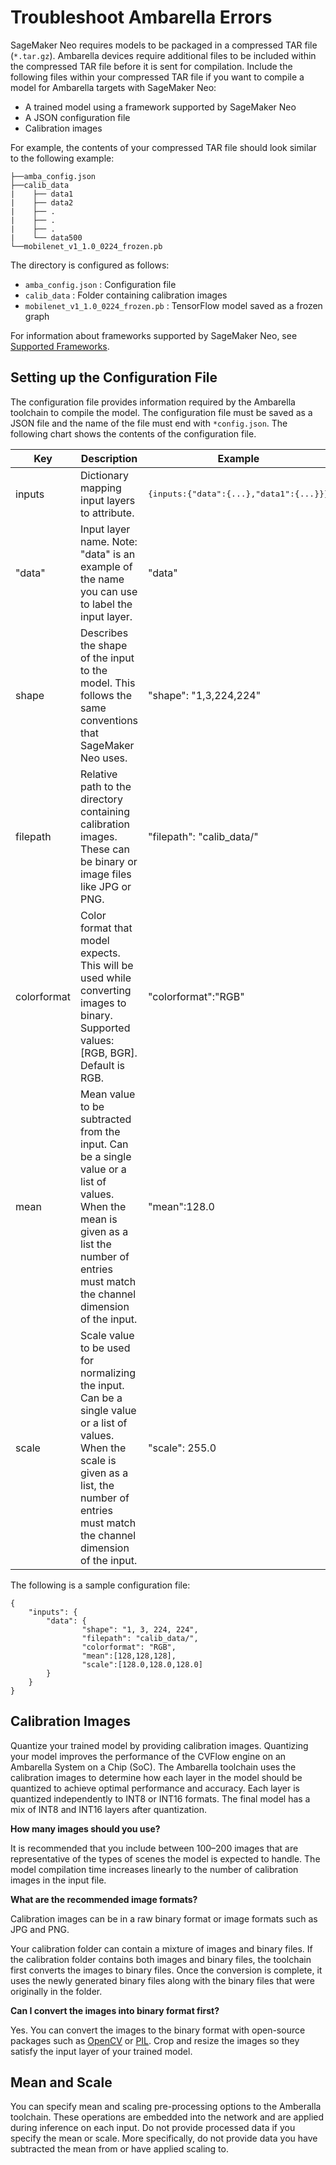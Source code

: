 # Troubleshoot Ambarella Errors<a name="neo-troubleshooting-target-devices-ambarella"></a>

SageMaker Neo requires models to be packaged in a compressed TAR file \(`*.tar.gz`\)\. Ambarella devices require additional files to be included within the compressed TAR file before it is sent for compilation\. Include the following files within your compressed TAR file if you want to compile a model for Ambarella targets with SageMaker Neo:
+ A trained model using a framework supported by SageMaker Neo 
+ A JSON configuration file
+ Calibration images

For example, the contents of your compressed TAR file should look similar to the following example:

```
├──amba_config.json
├──calib_data
|    ├── data1
|    ├── data2
|    ├── .
|    ├── .
|    ├── .
|    └── data500
└──mobilenet_v1_1.0_0224_frozen.pb
```

The directory is configured as follows:
+ `amba_config.json` : Configuration file
+ `calib_data` : Folder containing calibration images
+ `mobilenet_v1_1.0_0224_frozen.pb` : TensorFlow model saved as a frozen graph

For information about frameworks supported by SageMaker Neo, see [Supported Frameworks](neo-supported-devices-edge-frameworks.md)\.

## Setting up the Configuration File<a name="neo-troubleshooting-target-devices-ambarella-config"></a>

The configuration file provides information required by the Ambarella toolchain to compile the model\. The configuration file must be saved as a JSON file and the name of the file must end with `*config.json`\. The following chart shows the contents of the configuration file\.


| Key | Description | Example | 
| --- | --- | --- | 
| inputs | Dictionary mapping input layers to attribute\. | <pre>{inputs:{"data":{...},"data1":{...}}}</pre> | 
| "data" | Input layer name\. Note: "data" is an example of the name you can use to label the input layer\. | "data" | 
| shape | Describes the shape of the input to the model\. This follows the same conventions that SageMaker Neo uses\. | "shape": "1,3,224,224" | 
| filepath | Relative path to the directory containing calibration images\. These can be binary or image files like JPG or PNG\. | "filepath": "calib\_data/" | 
| colorformat | Color format that model expects\. This will be used while converting images to binary\. Supported values: \[RGB, BGR\]\. Default is RGB\. | "colorformat":"RGB" | 
| mean | Mean value to be subtracted from the input\. Can be a single value or a list of values\. When the mean is given as a list the number of entries must match the channel dimension of the input\. | "mean":128\.0 | 
| scale | Scale value to be used for normalizing the input\. Can be a single value or a list of values\. When the scale is given as a list, the number of entries must match the channel dimension of the input\. | "scale": 255\.0 | 

The following is a sample configuration file: 

```
{
    "inputs": {
        "data": {
                "shape": "1, 3, 224, 224",
                "filepath": "calib_data/",
                "colorformat": "RGB",
                "mean":[128,128,128],
                "scale":[128.0,128.0,128.0]
        }
    }
}
```

## Calibration Images<a name="neo-troubleshooting-target-devices-ambarella-calibration-images"></a>

Quantize your trained model by providing calibration images\. Quantizing your model improves the performance of the CVFlow engine on an Ambarella System on a Chip \(SoC\)\. The Ambarella toolchain uses the calibration images to determine how each layer in the model should be quantized to achieve optimal performance and accuracy\. Each layer is quantized independently to INT8 or INT16 formats\. The final model has a mix of INT8 and INT16 layers after quantization\.

**How many images should you use?**

It is recommended that you include between 100–200 images that are representative of the types of scenes the model is expected to handle\. The model compilation time increases linearly to the number of calibration images in the input file\.

**What are the recommended image formats?**

Calibration images can be in a raw binary format or image formats such as JPG and PNG\.

Your calibration folder can contain a mixture of images and binary files\. If the calibration folder contains both images and binary files, the toolchain first converts the images to binary files\. Once the conversion is complete, it uses the newly generated binary files along with the binary files that were originally in the folder\.

**Can I convert the images into binary format first?**

Yes\. You can convert the images to the binary format with open\-source packages such as [OpenCV](https://opencv.org/) or [PIL](https://python-pillow.org/)\. Crop and resize the images so they satisfy the input layer of your trained model\.



## Mean and Scale<a name="neo-troubleshooting-target-devices-ambarella-mean-scale"></a>

You can specify mean and scaling pre\-processing options to the Amberalla toolchain\. These operations are embedded into the network and are applied during inference on each input\. Do not provide processed data if you specify the mean or scale\. More specifically, do not provide data you have subtracted the mean from or have applied scaling to\.